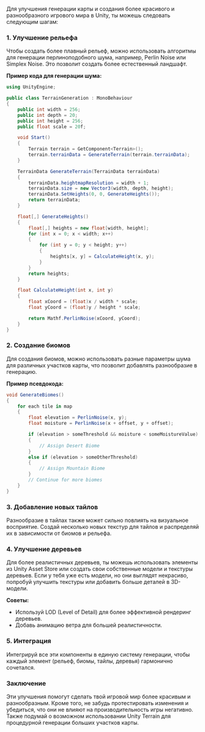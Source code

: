 Для улучшения генерации карты и создания более красивого и разнообразного игрового мира в Unity, ты можешь следовать следующим шагам:

### 1. Улучшение рельефа
Чтобы создать более плавный рельеф, можно использовать алгоритмы для генерации перлиноподобного шума, например, Perlin Noise или Simplex Noise. Это позволит создать более естественный ландшафт.

**Пример кода для генерации шума:**

```csharp
using UnityEngine;

public class TerrainGeneration : MonoBehaviour
{
    public int width = 256;
    public int depth = 20;
    public int height = 256;
    public float scale = 20f;

    void Start()
    {
        Terrain terrain = GetComponent<Terrain>();
        terrain.terrainData = GenerateTerrain(terrain.terrainData);
    }

    TerrainData GenerateTerrain(TerrainData terrainData)
    {
        terrainData.heightmapResolution = width + 1;
        terrainData.size = new Vector3(width, depth, height);
        terrainData.SetHeights(0, 0, GenerateHeights());
        return terrainData;
    }

    float[,] GenerateHeights()
    {
        float[,] heights = new float[width, height];
        for (int x = 0; x < width; x++)
        {
            for (int y = 0; y < height; y++)
            {
                heights[x, y] = CalculateHeight(x, y);
            }
        }
        return heights;
    }

    float CalculateHeight(int x, int y)
    {
        float xCoord = (float)x / width * scale;
        float yCoord = (float)y / height * scale;

        return Mathf.PerlinNoise(xCoord, yCoord);
    }
}
```

### 2. Создание биомов
Для создания биомов, можно использовать разные параметры шума для различных участков карты, что позволит добавлять разнообразие в генерацию.

**Пример псевдокода:**

```csharp
void GenerateBiomes()
{
    for each tile in map
    {
        float elevation = PerlinNoise(x, y);
        float moisture = PerlinNoise(x + offset, y + offset);

        if (elevation > someThreshold && moisture < someMoistureValue)
        {
            // Assign Desert Biome
        }
        else if (elevation > someOtherThreshold)
        {
            // Assign Mountain Biome
        }
        // Continue for more biomes
    }
}
```

### 3. Добавление новых тайлов
Разнообразие в тайлах также может сильно повлиять на визуальное восприятие. Создай несколько новых текстур для тайлов и распределяй их в зависимости от биомов и рельефа.

### 4. Улучшение деревьев
Для более реалистичных деревьев, ты можешь использовать элементы из Unity Asset Store или создать свои собственные модели и текстуры деревьев. Если у тебя уже есть модели, но они выглядят некрасиво, попробуй улучшить текстуры или добавить больше деталей в 3D-модели.

**Советы:**
- Используй LOD (Level of Detail) для более эффективной рендеринг деревьев.
- Добавь анимацию ветра для большей реалистичности.

### 5. Интеграция
Интегрируй все эти компоненты в единую систему генерации, чтобы каждый элемент (рельеф, биомы, тайлы, деревья) гармонично сочетался.

### Заключение
Эти улучшения помогут сделать твой игровой мир более красивым и разнообразным. Кроме того, не забудь протестировать изменения и убедиться, что они не влияют на производительность игры негативно. Также подумай о возможном использовании Unity Terrain для процедурной генерации больших участков карты.